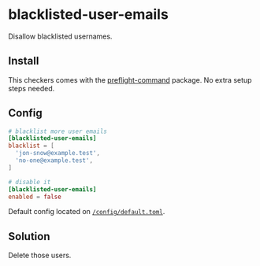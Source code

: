 # blacklisted-user-emails

Disallow blacklisted usernames.

## Install

This checkers comes with the [preflight-command](http://github.com/itinerisltd/preflight-command) package. No extra setup steps needed.

## Config

```toml
# blacklist more user emails
[blacklisted-user-emails]
blacklist = [
  'jon-snow@example.test',
  'no-one@example.test',
]

# disable it
[blacklisted-user-emails]
enabled = false
```

Default config located on [`/config/default.toml`](https://github.com/ItinerisLtd/preflight-command/blob/master/config/default.toml).

## Solution

Delete those users.
